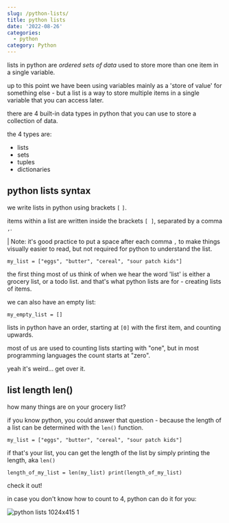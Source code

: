 ```yaml
---
slug: /python-lists/
title: python lists
date: '2022-08-26'
categories:
  - python
category: Python
---
```


lists in python are _ordered sets of data_ used to store more than one item in a single variable.

up to this point we have been using variables mainly as a 'store of value' for something else - but a list is a way to store multiple items in a single variable that you can access later.

there are 4 built-in data types in python that you can use to store a collection of data.

the 4 types are:

- lists
- sets
- tuples
- dictionaries

## python lists syntax

we write lists in python using brackets `[` `]`.

items within a list are written inside the brackets `[ ]`, separated by a comma `,`.

| Note: it's good practice to put a space after each comma `,` to make things visually easier to read, but not required for python to understand the list.

`
my_list = ["eggs", "butter", "cereal", "sour patch kids"]
`

the first thing most of us think of when we hear the word 'list' is either a grocery list, or a todo list. and that's what python lists are for - creating lists of items.

we can also have an empty list:

`
my_empty_list = []
`

lists in python have an order, starting at `[0]` with the first item, and counting upwards.

most of us are used to counting lists starting with "one", but in most programming languages the count starts at "zero".

yeah it's weird... get over it.

## list length len()

how many things are on your grocery list?

if you know python, you could answer that question - because the length of a list can be determined with the `len()` function.

`
my_list = ["eggs", "butter", "cereal", "sour patch kids"]
`

if that's your list, you can get the length of the list by simply printing the length, aka `len()`

`
length_of_my_list = len(my_list)
print(length_of_my_list)
`

check it out!

in case you don't know how to count to 4, python can do it for you:

![python lists 1024x415 1](https://raw.githubusercontent.com/devinschumacher/uploads/main/images/python-lists-1024x415.png)
